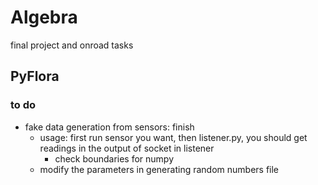 # Algebra

final project and onroad tasks

## PyFlora

### to do

- fake data generation from sensors:
finish
  - usage: first run sensor you want, then listener.py, you should get readings in the output of socket in listener
    - check boundaries for numpy
  - modify the parameters in  generating random numbers file
